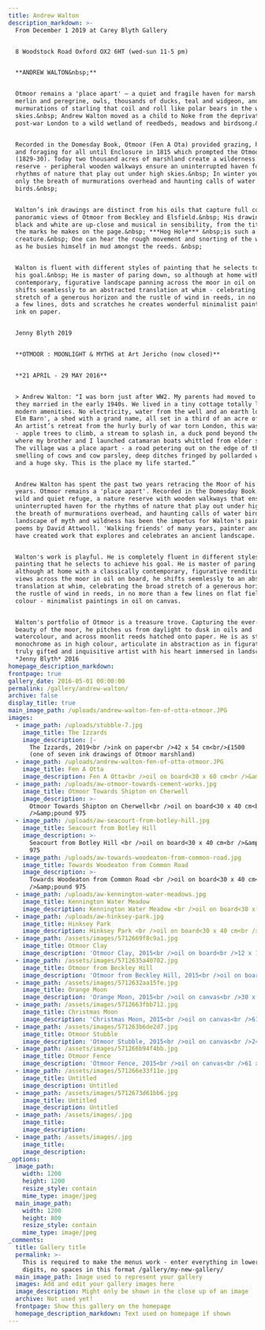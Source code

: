 ```yaml
---
title: Andrew Walton
description_markdown: >-
  From December 1 2019 at Carey Blyth Gallery


  8 Woodstock Road Oxford OX2 6HT (wed-sun 11-5 pm)


  **ANDREW WALTON&nbsp;**


  Otmoor remains a 'place apart' – a quiet and fragile haven for marsh harriers,
  merlin and peregrine, owls, thousands of ducks, teal and widgeon, and
  murmurations of starling that coil and roll like polar bears in the winter
  skies.&nbsp; Andrew Walton moved as a child to Noke from the deprivation of
  post-war London to a wild wetland of reedbeds, meadows and birdsong.&nbsp;


  Recorded in the Domesday Book, Otmoor (Fen A Ota) provided grazing, hunting
  and foraging for all until Enclosure in 1815 which prompted the Otmoor Riots
  (1829-30). Today two thousand acres of marshland create a wilderness nature
  reserve - peripheral wooden walkways ensure an uninterrupted haven for the
  rhythms of nature that play out under high skies.&nbsp; In winter you hear
  only the breath of murmurations overhead and haunting calls of water
  birds.&nbsp;


  Walton’s ink drawings are distinct from his oils that capture full colour
  panoramic views of Otmoor from Beckley and Elsfield.&nbsp; His drawings in
  black and white are up-close and musical in sensibility, from the titles to
  the marks he makes on the page.&nbsp; ***Hog Hole*** &nbsp;is such a
  creature.&nbsp; One can hear the rough movement and snorting of the wild hog
  as he busies himself in mud amongst the reeds. &nbsp;


  Walton is fluent with different styles of painting that he selects to achieve
  his goal.&nbsp; He is master of paring down, so although at home with a
  contemporary, figurative landscape panning across the moor in oil on board, he
  shifts seamlessly to an abstracted translation at whim - celebrating the broad
  stretch of a generous horizon and the rustle of wind in reeds, in no more than
  a few lines, dots and scratches he creates wonderful minimalist paintings in
  ink on paper.


  Jenny Blyth 2019


  **OTMOOR : MOONLIGHT & MYTHS at Art Jericho (now closed)**


  **21 APRIL - 29 MAY 2016**


  > Andrew Walton: "I was born just after WW2. My parents had moved to Noke when
  they married in the early 1940s. We lived in a tiny cottage totally lacking
  modern amenities. No electricity, water from the well and an earth loo in 'The
  Elm Barn', a shed with a grand name, all set in a third of an acre of orchard.
  An artist’s retreat from the hurly burly of war torn London, this was my world
  - apple trees to climb, a stream to splash in, a duck pond beyond the gate
  where my brother and I launched catamaran boats whittled from elder sticks.
  The village was a place apart - a road petering out on the edge of the moor,
  smelling of cows and cow parsley, deep ditches fringed by pollarded willows,
  and a huge sky. This is the place my life started.”


  Andrew Walton has spent the past two years retracing the Moor of his childhood
  years. Otmoor remains a 'place apart'. Recorded in the Domesday Book, it is a
  wild and quiet refuge, a nature reserve with wooden walkways that ensure an
  uninterrupted haven for the rhythms of nature that play out under high skies -
  the breath of murmurations overhead, and haunting calls of water birds. A
  landscape of myth and wildness has been the impetus for Walton's paintings and
  poems by David Attwooll. 'Walking friends' of many years, painter and poet
  have created work that explores and celebrates an ancient landscape.


  Walton's work is playful. He is completely fluent in different styles of
  painting that he selects to achieve his goal. He is master of paring down, so
  although at home with a classically contemporary, figurative rendition of
  views across the moor in oil on board, he shifts seemlessly to an abstracted
  translation at whim, celebrating the broad stretch of a generous horizon and
  the rustle of wind in reeds, in no more than a few lines on flat fields of
  colour - minimalist paintings in oil on canvas.


  Walton's portfolio of Otmoor is a treasure trove. Capturing the ever-changing
  beauty of the moor, he pitches us from daylight to dusk in oils and
  watercolour, and across moonlit reeds hatched onto paper. He is as strong in
  monochrome as in high colour, articulate in abstraction as in figuration, a
  truly gifted and inquisitive artist with his heart immersed in landscape…
  *Jenny Blyth* 2016
homepage_description_markdown:
frontpage: true
gallery_date: 2016-05-01 00:00:00
permalink: /gallery/andrew-walton/
archive: false
display_title: true
main_image_path: /uploads/andrew-walton-fen-of-otta-otmoor.JPG
images:
  - image_path: /uploads/stubble-7.jpg
    image_title: The Izzards
    image_description: |-
      The Izzards, 2019<br />ink on paper<br />42 x 54 cm<br/>£1500
      (one of seven ink drawings of Otmoor marshland)
  - image_path: /uploads/andrew-walton-fen-of-otta-otmoor.JPG
    image_title: Fen A Otta
    image_description: Fen A Otta<br />oil on board<30 x 60 cm<br />&amp;pound 1250
  - image_path: /uploads/aw-otmoor-towards-cement-works.jpg
    image_title: Otmoor Towards Shipton on Cherwell
    image_description: >-
      Otmoor Towards Shipton on Cherwell<br />oil on board<30 x 40 cm<br
      />&amp;pound 975
  - image_path: /uploads/aw-seacourt-from-botley-hill.jpg
    image_title: Seacourt from Botley Hill
    image_description: >-
      Seacourt from Botley Hill <br />oil on board<30 x 40 cm<br />&amp;pound
      975
  - image_path: /uploads/aw-towards-woodeaton-from-common-road.jpg
    image_title: Towards Woodeaton from Common Road
    image_description: >-
      Towards Woodeaton from Common Road <br />oil on board<30 x 40 cm<br
      />&amp;pound 975
  - image_path: /uploads/aw-kennington-water-meadows.jpg
    image_title: Kennington Water Meadow
    image_description: Kennington Water Meadow <br />oil on board<30 x 40 cm<br />&amp;pound 975
  - image_path: /uploads/aw-hinksey-park.jpg
    image_title: Hinksey Park
    image_description: Hinksey Park <br />oil on board<30 x 40 cm<br />&amp;pound 975
  - image_path: /assets/images/5712669f8c9a1.jpg
    image_title: Otmoor Clay
    image_description: 'Otmoor Clay, 2015<br />oil on board<br />12 x 15 1/2 in'
  - image_path: /assets/images/5712635a40702.jpg
    image_title: Otmoor from Beckley Hill
    image_description: 'Otmoor from Beckley Hill, 2015<br />oil on board<br />12 x 15 1/2 in'
  - image_path: /assets/images/5712632aa15fe.jpg
    image_title: Orange Moon
    image_description: 'Orange Moon, 2015<br />oil on canvas<br />30 x 40 in'
  - image_path: /assets/images/5712663fbb712.jpg
    image_title: Christmas Moon
    image_description: 'Christmas Moon, 2015<br />oil on canvas<br />61 x 61 cm'
  - image_path: /assets/images/571263b6de2d7.jpg
    image_title: Otmoor Stubble
    image_description: 'Otmoor Stubble, 2015<br />oil on canvas<br />24 x 24 in'
  - image_path: /assets/images/571266b94f4bb.jpg
    image_title: Otmoor Fence
    image_description: 'Otmoor Fence, 2015<br />oil on canvas<br />61 x 61 cm'
  - image_path: /assets/images/571266e33f11e.jpg
    image_title: Untitled
    image_description: Untitled
  - image_path: /assets/images/5712673d61bb6.jpg
    image_title: Untitled
    image_description: Untitled
  - image_path: /assets/images/.jpg
    image_title:
    image_description:
  - image_path: /assets/images/.jpg
    image_title:
    image_description:
_options:
  image_path:
    width: 1200
    height: 1200
    resize_style: contain
    mime_type: image/jpeg
  main_image_path:
    width: 1200
    height: 800
    resize_style: contain
    mime_type: image/jpeg
_comments:
  title: Gallery title
  permalink: >-
    This is required to make the menus work - enter everything in lower case, no
    digits, no spaces in this format /gallery/my-new-gallery/
  main_image_path: Image used to represent your gallery
  images: Add and edit your gallery images here
  image_description: Might only be shown in the close up of an image
  archive: Not used yet!
  frontpage: Show this gallery on the homepage
  homepage_description_markdown: Text used on homepage if shown
---
```


